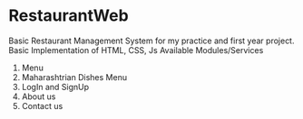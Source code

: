 # RestaurantWeb
Basic Restaurant Management System for my practice and first year project.
Basic Implementation of HTML, CSS, Js
Available Modules/Services
1. Menu
2. Maharashtrian Dishes Menu
3. LogIn and SignUp 
4. About us
5. Contact us
